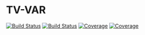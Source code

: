 # TV-VAR

[![Build Status](https://travis-ci.com/madskoefoed/TV-VAR.jl.svg?branch=master)](https://travis-ci.com/madskoefoed/TV-VAR.jl)
[![Build Status](https://ci.appveyor.com/api/projects/status/github/madskoefoed/TV-VAR.jl?svg=true)](https://ci.appveyor.com/project/madskoefoed/TV-VAR-jl)
[![Coverage](https://codecov.io/gh/madskoefoed/TV-VAR.jl/branch/master/graph/badge.svg)](https://codecov.io/gh/madskoefoed/TV-VAR.jl)
[![Coverage](https://coveralls.io/repos/github/madskoefoed/TV-VAR.jl/badge.svg?branch=master)](https://coveralls.io/github/madskoefoed/TV-VAR.jl?branch=master)
